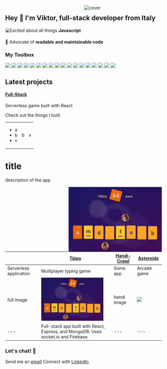 <img align="right" width="250px" src="https://cdn.dribbble.com/users/2054184/screenshots/5426945/computer-flat-design.gif" alt="cover" />

## Hey 👋 I'm Viktor, full-stack developer from Italy

💻Excited about all things **Javascript**

💯 Advocate of **readable and maintainable code**

### My Toolbox

<p>
  <img width ='32px' src ='https://raw.githubusercontent.com/rahulbanerjee26/githubAboutMeGenerator/main/icons/typescript.svg'>
  <img width ='32px' src ='https://raw.githubusercontent.com/rahulbanerjee26/githubAboutMeGenerator/main/icons/html.svg'>
  <img width ='32px' src ='https://raw.githubusercontent.com/rahulbanerjee26/githubAboutMeGenerator/main/icons/css.svg'>
  <img width ='32px' src ='https://raw.githubusercontent.com/rahulbanerjee26/githubAboutMeGenerator/main/icons/javascript.svg'>
  <img width ='32px' src ='https://raw.githubusercontent.com/rahulbanerjee26/githubAboutMeGenerator/main/icons/sass.svg'>
  <img width ='32px' src ='https://raw.githubusercontent.com/rahulbanerjee26/githubAboutMeGenerator/main/icons/reactjs.svg'>   
  <img width ='32px' src ='https://raw.githubusercontent.com/rahulbanerjee26/githubAboutMeGenerator/main/icons/redux.svg'>
  <img width ='32px' src ='https://raw.githubusercontent.com/rahulbanerjee26/githubAboutMeGenerator/main/icons/angularjs.svg'>
  <img width ='32px' src ='https://raw.githubusercontent.com/rahulbanerjee26/githubAboutMeGenerator/main/icons/jest.svg'>
  <img width ='32px' src ='https://raw.githubusercontent.com/rahulbanerjee26/githubAboutMeGenerator/main/icons/nodejs.svg'>
  <img width ='32px' src ='https://raw.githubusercontent.com/rahulbanerjee26/githubAboutMeGenerator/main/icons/express.svg'>
  <img width ='32px' src ='https://raw.githubusercontent.com/rahulbanerjee26/githubAboutMeGenerator/main/icons/mongodb.svg'>
  <img width ='32px' src ='https://raw.githubusercontent.com/rahulbanerjee26/githubAboutMeGenerator/main/icons/firebase.svg'>
  <img width ='32px' src ='https://raw.githubusercontent.com/rahulbanerjee26/githubAboutMeGenerator/main/icons/git.svg'>
  <img width ='32px' src ='https://raw.githubusercontent.com/rahulbanerjee26/githubAboutMeGenerator/main/icons/postman.svg'>
  <img width ='32px' src ='https://raw.githubusercontent.com/rahulbanerjee26/githubAboutMeGenerator/main/icons/figma.svg'>
  <img width ='32px' src ='https://raw.githubusercontent.com/rahulbanerjee26/githubAboutMeGenerator/main/icons/xd.svg'> 
  <img width ='32px' src ='https://raw.githubusercontent.com/rahulbanerjee26/githubAboutMeGenerator/main/icons/photoshop.svg'> 
</p>


## Latest projects

####  [Full-Stuck](http://full-stuck.com)

Serverless game built with React  

Check out the things I built

<table style="width: 100%">
<tbody>
  <trow >
    <td>
      <ul>
        <li>a</li>
        <li>b</li>
        <li>v</li>
      </ul>
    </td>
    <td>b</td>
    <td>v</td>
    </trow>
  </tbdoy>
</table>
<div>
  <h1>title</h1>
  <p>description of the app</p>
  <img align="right" width="300px" src="https://github.com/vikvikvr/taipo/blob/main/readme-assets/taipo-gameplay-small.gif?raw=true"> 
</div>
   

|  | [Tàipo](https://github.com/vikvikvr/taipo) | [Handi-Crawl](https://github.com/vikvikvr/HandiCrawl) | [Asteroids](https://github.com/vikvikvr/asteroids) |
|---|---|---|---|
|  Serverless application | Mulitplayer typing game  | Some app  | Arcade game |
| full image | <img width="200px" src="https://github.com/vikvikvr/taipo/blob/main/readme-assets/taipo-gameplay-small.gif?raw=true">  | handi image  | <img width="200px" src="https://camo.githubusercontent.com/051d0968aa830aaef953937b54dd80b062e58d1afea40381be36d807b480a032/68747470733a2f2f6d656469612e67697068792e636f6d2f6d656469612f627667536370746e574942386a576c536f782f736f757263652e676966">  |
|---|Full-stack app built with React, Express, and MongoDB. Uses socket.io and Firebase.|---|---|





### Let's chat! 💬

Send me an [email](mailto:ricchiuto.viktor@gmail.com)
Connect with [LinkedIn](https://www.linkedin.com/in/vikvikvr/)

